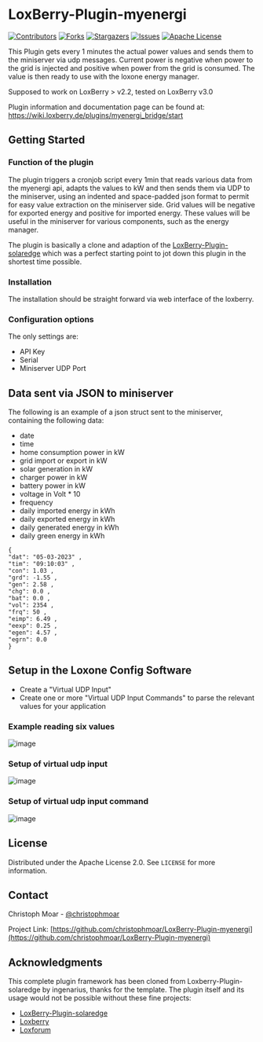 # LoxBerry-Plugin-myenergi

<!-- PROJECT SHIELDS -->
[![Contributors][contributors-shield]][contributors-url]
[![Forks][forks-shield]][forks-url]
[![Stargazers][stars-shield]][stars-url]
[![Issues][issues-shield]][issues-url]
[![Apache License][license-shield]][license-url]

This Plugin gets every 1 minutes the actual power values and sends them to the miniserver via udp messages. Current power is negative when power to the grid is injected and positive when power from the grid is consumed. The value is then ready to use with the loxone energy manager.

Supposed to work on LoxBerry > v2.2, tested on LoxBerry v3.0

Plugin information and documentation page can be found at:
https://wiki.loxberry.de/plugins/myenergi_bridge/start

<!-- GETTING STARTED -->
## Getting Started

### Function of the plugin
The plugin triggers a cronjob script every 1min that reads various data from the myenergi api, adapts the values to kW and then sends them via UDP to the miniserver, using an indented and space-padded json format to permit for easy value extraction on the miniserver side. Grid values will be negative for exported energy and positive for imported energy. These values will be useful in the miniserver for various components, such as the energy manager.

The plugin is basically a clone and adaption of  the [LoxBerry-Plugin-solaredge](https://github.com/ingenarius/LoxBerry-Plugin-solaredge) which was a perfect starting point to jot down this plugin in the shortest time possible. 

### Installation
The installation should be straight forward via web interface of the loxberry.

### Configuration options
The only settings are:

* API Key
* Serial
* Miniserver UDP Port

## Data sent via JSON to miniserver
The following is an example of a json struct sent to the miniserver, containing the following data:

* date
* time
* home consumption power in kW
* grid import or export in kW
* solar generation in kW
* charger power in kW
* battery power in kW
* voltage in Volt * 10
* frequency
* daily imported energy in kWh
* daily exported energy in kWh
* daily generated energy in kWh
* daily green energy in kWh

```
{
"dat": "05-03-2023" ,
"tim": "09:10:03" ,
"con": 1.03 ,
"grd": -1.55 ,
"gen": 2.58 ,
"chg": 0.0 ,
"bat": 0.0 ,
"vol": 2354 ,
"frq": 50 ,
"eimp": 6.49 ,
"eexp": 0.25 ,
"egen": 4.57 ,
"egrn": 0.0
}
```

## Setup in the Loxone Config Software
* Create a "Virtual UDP Input"
* Create one or more "Virtual UDP Input Commands" to parse the relevant values for your application

### Example reading six values
![image](https://user-images.githubusercontent.com/62471240/222951606-849e57b9-7843-4cd4-b73a-5755e39bfff3.png)

### Setup of virtual udp input
![image](https://user-images.githubusercontent.com/62471240/222951626-5619c068-fd2e-4f77-a742-5bcf4ea433b1.png)

### Setup of virtual udp input command
![image](https://user-images.githubusercontent.com/62471240/222951715-46ca21e3-36a1-4bd0-97c3-6dde6df30426.png)

<!-- LICENSE -->
## License

Distributed under the Apache License 2.0. See `LICENSE` for more information.

<!-- CONTACT -->
## Contact

Christoph Moar - [@christophmoar](https://twitter.com/christophmoar) 

Project Link: [https://github.com/christophmoar/LoxBerry-Plugin-myenergi](https://github.com/christophmoar/LoxBerry-Plugin-myenergi)

<!-- ACKNOWLEDGMENTS -->
## Acknowledgments

This complete plugin framework has been cloned from Loxberry-Plugin-solaredge by ingenarius, thanks for the template.
The plugin itself and its usage would not be possible without these fine projects:

* [LoxBerry-Plugin-solaredge](https://github.com/ingenarius/LoxBerry-Plugin-solaredge)
* [Loxberry](https://wiki.loxberry.de)
* [Loxforum](https://www.loxforum.com)


<!-- MARKDOWN LINKS & IMAGES -->
[contributors-shield]: https://img.shields.io/github/contributors/christophmoar/LoxBerry-Plugin-myenergi.svg?style=for-the-badge
[contributors-url]: https://github.com/christophmoar/LoxBerry-Plugin-myenergi/graphs/contributors
[forks-shield]: https://img.shields.io/github/forks/christophmoar/LoxBerry-Plugin-myenergi.svg?style=for-the-badge
[forks-url]: https://github.com/christophmoar/LoxBerry-Plugin-myenergi/network/members
[stars-shield]: https://img.shields.io/github/stars/christophmoar/LoxBerry-Plugin-myenergi.svg?style=for-the-badge
[stars-url]: https://github.com/christophmoar/LoxBerry-Plugin-myenergi/stargazers
[issues-shield]: https://img.shields.io/github/issues/christophmoar/LoxBerry-Plugin-myenergi.svg?style=for-the-badge
[issues-url]: https://github.com/christophmoar/LoxBerry-Plugin-myenergi/issues
[license-shield]: https://img.shields.io/github/license/christophmoar/LoxBerry-Plugin-myenergi.svg?style=for-the-badge
[license-url]: https://github.com/christophmoar/LoxBerry-Plugin-myenergi/blob/main/LICENSE


